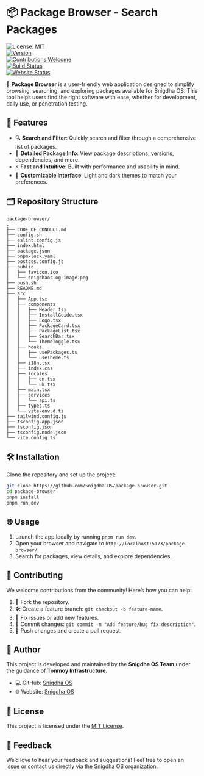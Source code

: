 # 📦 Package Browser - Search Packages  

[![License: MIT](https://img.shields.io/badge/License-MIT-yellow.svg?style=flat-square)](LICENSE)  
[![Version](https://img.shields.io/github/package-json/v/Snigdha-OS/package-browser?style=flat-square)](https://github.com/Snigdha-OS/package-browser/releases)  
[![Contributions Welcome](https://img.shields.io/badge/contributions-welcome-brightgreen.svg?style=flat-square)](https://github.com/Snigdha-OS/package-browser/issues)  
[![Build Status](https://img.shields.io/github/actions/workflow/status/Snigdha-OS/package-browser/ci.yml?branch=main&style=flat-square)](https://github.com/Snigdha-OS/package-browser/actions)  
[![Website Status](https://img.shields.io/website?url=https%3A%2F%2Fsnigdha-os.github.io&style=flat-square)](https://snigdha-os.github.io)  

🚀 **Package Browser** is a user-friendly web application designed to simplify browsing, searching, and exploring packages available for Snigdha OS. This tool helps users find the right software with ease, whether for development, daily use, or penetration testing.  

## 🌟 Features  

- 🔍 **Search and Filter**: Quickly search and filter through a comprehensive list of packages.  
- 📜 **Detailed Package Info**: View package descriptions, versions, dependencies, and more.  
- ⚡ **Fast and Intuitive**: Built with performance and usability in mind.  
- 🎨 **Customizable Interface**: Light and dark themes to match your preferences.  

## 🗂️ Repository Structure  

```plaintext  
package-browser/  
.
├── CODE_OF_CONDUCT.md
├── config.sh
├── eslint.config.js
├── index.html
├── package.json
├── pnpm-lock.yaml
├── postcss.config.js
├── public
│   ├── favicon.ico
│   └── snigdhaos-og-image.png
├── push.sh
├── README.md
├── src
│   ├── App.tsx
│   ├── components
│   │   ├── Header.tsx
│   │   ├── InstallGuide.tsx
│   │   ├── Logo.tsx
│   │   ├── PackageCard.tsx
│   │   ├── PackageList.tsx
│   │   ├── SearchBar.tsx
│   │   └── ThemeToggle.tsx
│   ├── hooks
│   │   ├── usePackages.ts
│   │   └── useTheme.ts
│   ├── i18n.tsx
│   ├── index.css
│   ├── locales
│   │   ├── en.tsx
│   │   └── uk.tsx
│   ├── main.tsx
│   ├── services
│   │   └── api.ts
│   ├── types.ts
│   └── vite-env.d.ts
├── tailwind.config.js
├── tsconfig.app.json
├── tsconfig.json
├── tsconfig.node.json
└── vite.config.ts  
```  

## 🛠️ Installation  

Clone the repository and set up the project:  
```bash  
git clone https://github.com/Snigdha-OS/package-browser.git  
cd package-browser  
pnpm install  
pnpm run dev  
```  

## 🌐 Usage  

1. Launch the app locally by running `pnpm run dev`.  
2. Open your browser and navigate to `http://localhost:5173/package-browser/`.  
3. Search for packages, view details, and explore dependencies.  

## 🤝 Contributing  

We welcome contributions from the community! Here’s how you can help:  

1. 🍴 Fork the repository.  
2. 🛠️ Create a feature branch: `git checkout -b feature-name`.  
3. 🐛 Fix issues or add new features.  
4. 📝 Commit changes: `git commit -m "Add feature/bug fix description"`.  
5. 🔄 Push changes and create a pull request.  

## 👤 Author  

This project is developed and maintained by the **Snigdha OS Team** under the guidance of **Tonmoy Infrastructure**.  

- 💻 GitHub: [Snigdha OS](https://github.com/Snigdha-OS)  
- 🌐 Website: [Snigdha OS](https://snigdha-os.github.io)  

## 📃 License  

This project is licensed under the [MIT License](LICENSE).  

## 💬 Feedback  

We’d love to hear your feedback and suggestions! Feel free to open an issue or contact us directly via the [Snigdha OS](https://github.com/Snigdha-OS) organization.